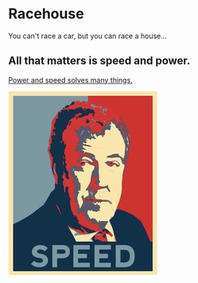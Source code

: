 # Racehouse

You can't race a car, but you can race a house...

## All that matters is speed and power.

[Power and speed solves many things.](https://speed.race.house)

![Image](speed.jpg)
